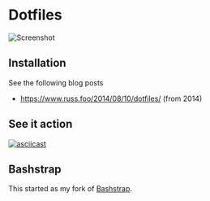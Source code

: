 # Dotfiles

![Screenshot](https://raw.github.com/russmckendrick/dotfiles/master/assets/screenshot.png)

## Installation

See the following blog posts
 - https://www.russ.foo/2014/08/10/dotfiles/ (from 2014)

## See it action

[![asciicast](https://asciinema.org/a/PTUqbpxikms7nFWNs4R7OhMQR.svg)](https://asciinema.org/a/PTUqbpxikms7nFWNs4R7OhMQR)

## Bashstrap

This started as my fork of [Bashstrap](https://github.com/barryclark/bashstrap).
